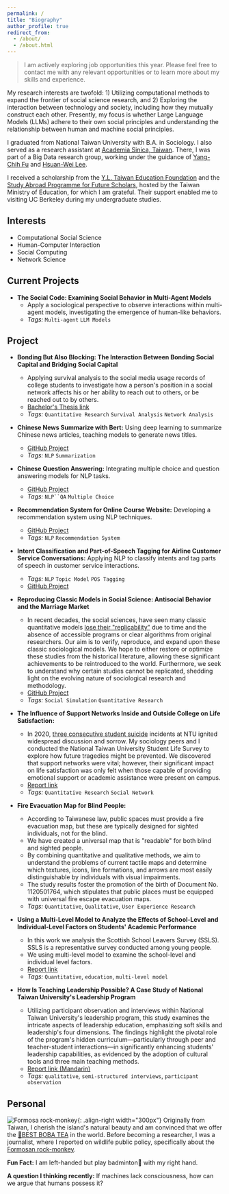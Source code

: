 ```yaml
---
permalink: /
title: "Biography"
author_profile: true
redirect_from: 
  - /about/
  - /about.html
---
```


> I am actively exploring job opportunities this year. Please feel free to contact me with any relevant opportunities or to learn more about my skills and experience.

My research interests are twofold: 1) Utilizing computational methods to expand the frontier of social science research, and 2) Exploring the interaction between technology and society, including how they mutually construct each other. Presently, my focus is whether Large Language Models (LLMs) adhere to their own social principles and understanding the relationship between human and machine social principles.


I graduated from National Taiwan University with B.A. in Sociology. I also served as a research assistant at [Academia Sinica, Taiwan](https://www.sinica.edu.tw/en/). There, I was part of a Big Data research group, working under the guidance of [Yang-Chih Fu](https://scholar.google.com.tw/citations?user=KZvMphwAAAAJ&hl=en) and [Hsuan-Wei Lee](https://sites.google.com/view/hsuanweilee/home).

I received a scholarship from the [Y.L. Taiwan Education Foundation](https://yllproject.ntu.edu.tw/) and the [Study Abroad Programme for Future Scholars](https://www.youconf.cc/sites/90819711058413687015/seminar.html), hosted by the Taiwan Ministry of Education, for which I am grateful. Their support enabled me to visiting UC Berkeley during my undergraduate studies.


## Interests
- Computational Social Science
- Human-Computer Interaction
- Social Computing
- Network Science

## Current Projects

- **The Social Code: Examining Social Behavior in Multi-Agent Models**
    - Apply a sociological perspective to observe interactions within multi-agent models, investigating the emergence of human-like behaviors.
  - *Tags:* `Multi-agent` `LLM Models`

## Project
- **Bonding But Also Blocking: The Interaction Between Bonding Social Capital and Bridging Social Capital**
    - Applying survival analysis to the social media usage records of college students to investigate how a person's position in a social network affects his or her ability to reach out to others, or be reached out to by others.
    - [Bachelor's Thesis link](/files/NTU_Thesis.pdf)
  - *Tags:* `Quantitative Research` `Survival Analysis` `Network Analysis`
  

- **Chinese News Summarize with Bert:** Using deep learning to summarize Chinese news articles, teaching models to generate news titles.
  - [GitHub Project](https://github.com/yushinliou/nlp-chinese_summarize)
  - *Tags:* `NLP` `Summarization`

- **Chinese Question Answering:** Integrating multiple choice and question answering models for NLP tasks.
  - [GitHub Project](https://github.com/yushinliou/nlp-chinese_qa)
  - *Tags:* `NLP``QA` `Multiple Choice`

- **Recommendation System for Online Course Website:** Developing a recommendation system using NLP techniques.
  - [GitHub Project](https://github.com/yushinliou/nlp-course-rec/tree/main)
  - *Tags:* `NLP` `Recommendation System`

- **Intent Classification and Part-of-Speech Tagging for Airline Customer Service Conversations:** Applying NLP to classify intents and tag parts of speech in customer service interactions.
  - *Tags:* `NLP` `Topic Model` `POS Tagging`
  - [GitHub Project](https://github.com/yushinliou/nlp-classification-tagging)

- **Reproducing Classic Models in Social Science: Antisocial Behavior and the Marriage Market** 
    - In recent decades, the social sciences, have seen many classic quantitative models [lose their "replicability"](https://www.science.org/doi/full/10.1126/science.aac4716?casa_token=B_cTVEflBYUAAAAA%3A1WzhWM2Feu2ReoTnYNO0tOEM66LmGmxzMB8mIqBFTqtodzQ4fUUowRA5Td5sPIi1fgfSGwF01XKy) due to time and the absence of accessible programs or clear algorithms from original researchers. Our aim is to verify, reproduce, and expand upon these classic sociological models. We hope to either restore or optimize these studies from the historical literature, allowing these significant achievements to be reintroduced to the world. Furthermore, we seek to understand why certain studies cannot be replicated, shedding light on the evolving nature of sociological research and methodology.
  - [GitHub Project](https://github.com/yushinliou/sim-replicate)
  - *Tags:* `Social Simulation` `Quantitative Research`

- **The Influence of Support Networks Inside and Outside College on Life Satisfaction:** 
    - In 2020, [three consecutive student suicide](https://news.pts.org.tw/article/500144) incidents at NTU ignited widespread discussion and sorrow. My sociology peers and I conducted the National Taiwan University Student Life Survey to explore how future tragedies might be prevented. We discovered that support networks were vital; however, their significant impact on life satisfaction was only felt when those capable of providing emotional support or academic assistance were present on campus.
    - [Report link](/images/ntu-net-lifesat.jpg)
  - *Tags:* `Quantitative Research` `Social Network`


- **Fire Evacuation Map for Blind People:**
    - According to Taiwanese law, public spaces must provide a fire evacuation map, but these are typically designed for sighted individuals, not for the blind.
    - We have created a universal map that is "readable" for both blind and sighted people.
    - By combining quantitative and qualitative methods, we aim to understand the problems of current tactile maps and determine which textures, icons, line formations, and arrows are most easily distinguishable by individuals with visual impairments.
    - The study results foster the promotion of the birth of Document No. 1120501764, which stipulates that public places must be equipped with universal fire escape evacuation maps.
    <!-- - [Report link](/files/map_for_blindpdf.pdf) -->
  - *Tags:* `Quantitative`, `Qualitative`, `User Experience Research`

- **Using a Multi-Level Model to Analyze the Effects of School-Level and Individual-Level Factors on Students' Academic Performance**
    - In this work we analysis the Scottish School Leavers Survey (SSLS). SSLS is a representative survey conducted among young people.
    - We using multi-level model to examine the school-level and individual level factors.
    - [Report link](/files/multi-level-report.pdf)
  - *Tags:* `Quantitative`, `education`, `multi-level model`

- **How Is Teaching Leadership Possible? A Case Study of National Taiwan University's Leadership Program**
    - Utilizing participant observation and interviews within National Taiwan University's leadership program, this study examines the intricate aspects of leadership education, emphasizing soft skills and leadership's four dimensions. The findings highlight the pivotal role of the program's hidden curriculum—particularly through peer and teacher-student interactions—in significantly enhancing students' leadership capabilities, as evidenced by the adoption of cultural tools and three main teaching methods.
  - [Report link (Mandarin)](/files/leadership.pdf)
  - *Tags:* `qualitative`, `semi-structured interviews`, `participant observation`

  
## Personal
<!-- <div align="right">
  <img src="/images/monkey.png">
</div> -->
<!-- width="指定寬度" height="指定高度" alt="圖片描述" -->
![Formosa rock-monkey](/images/monkey.png){: .align-right width="300px"}
Originally from Taiwan, I cherish the island's natural beauty and am convinced that we offer the [🧋BEST BOBA TEA](https://hackmd.io/E8eGG5XWTm26j6_nmUjaKQ?view) in the world. Before becoming a researcher, I was a journalist, where I reported on wildlife public policy, specifically about the [Formosan rock-monkey](https://e-info.org.tw/search/google/%E5%8A%89%E7%BE%BD%E8%8A%AF#gsc.tab=0&gsc.q=%E5%8A%89%E7%BE%BD%E8%8A%AF).


**Fun Fact:**
I am left-handed but play badminton🏸 with my right hand.

**A question I thinking recently:**
If machines lack consciousness, how can we argue that humans possess it?


